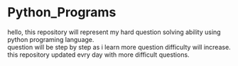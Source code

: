 # Python_Programs
hello, this repository will represent my hard question solving ability using python programing language.
<br> question will be step by step as i learn more question difficulty will increase.
<br> this repository updated evry day with more difficult questions.
